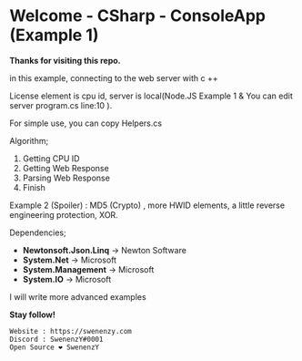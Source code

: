 
# Welcome - CSharp - ConsoleApp (Example 1)
**Thanks for visiting this repo.**	

in this example, connecting to the web server with c ++

License element is cpu id, server is local(Node.JS Example 1 & You can edit server program.cs line:10 ).

For simple use, you can copy Helpers.cs

Algorithm;

 1. Getting CPU ID
 2. Getting Web Response
 3. Parsing Web Response 
 4. Finish

Example 2 (Spoiler) : MD5 (Crypto) , more HWID elements, a little reverse engineering protection, XOR.

Dependencies;
- **Newtonsoft.Json.Linq** -> Newton Software
- **System.Net** -> Microsoft
- **System.Management** -> Microsoft
- **System.IO** -> Microsoft

I will write more advanced examples


**Stay follow!**

    Website : https://swenenzy.com
    Discord : SwenenzY#0001
    Open Source ❤️ SwenenzY


